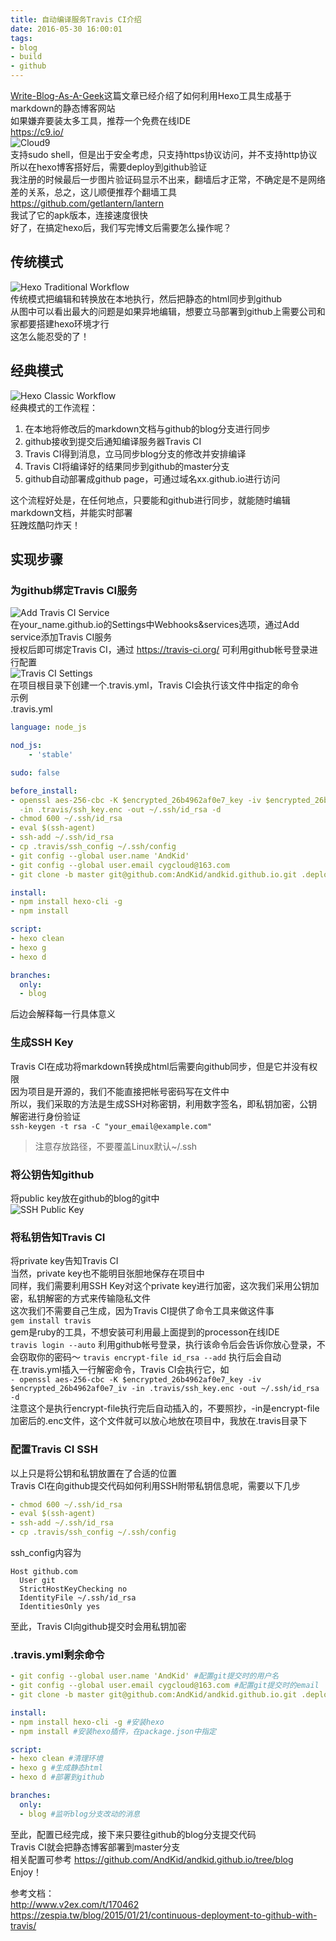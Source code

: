 ```yaml
---
title: 自动编译服务Travis CI介绍
date: 2016-05-30 16:00:01
tags:
- blog
- build
- github
---
```

[Write-Blog-As-A-Geek](https://andkid.github.io/2015/10/09/write-blog-as-a-geek/)这篇文章已经介绍了如何利用Hexo工具生成基于markdown的静态博客网站  
如果嫌弃要装太多工具，推荐一个免费在线IDE  
https://c9.io/  
![Cloud9](/uploads/cloud9.png)  
支持sudo shell，但是出于安全考虑，只支持https协议访问，并不支持http协议  
所以在hexo博客搭好后，需要deploy到github验证  
我注册的时候最后一步图片验证码显示不出来，翻墙后才正常，不确定是不是网络差的关系，总之，这儿顺便推荐个翻墙工具  
https://github.com/getlantern/lantern  
我试了它的apk版本，连接速度很快  
好了，在搞定hexo后，我们写完博文后需要怎么操作呢？
## 传统模式
![Hexo Traditional Workflow](/uploads/hexo_traditional_workflow.png)  
传统模式把编辑和转换放在本地执行，然后把静态的html同步到github  
从图中可以看出最大的问题是如果异地编辑，想要立马部署到github上需要公司和家都要搭建hexo环境才行  
这怎么能忍受的了！  

## 经典模式
![Hexo Classic Workflow](/uploads/hexo_classic_workflow.png)  
经典模式的工作流程：  
1. 在本地将修改后的markdown文档与github的blog分支进行同步
2. github接收到提交后通知编译服务器Travis CI
3. Travis CI得到消息，立马同步blog分支的修改并安排编译
4. Travis CI将编译好的结果同步到github的master分支
5. github自动部署成github page，可通过域名xx.github.io进行访问

这个流程好处是，在任何地点，只要能和github进行同步，就能随时编辑markdown文档，并能实时部署  
狂跩炫酷叼炸天！

## 实现步骤
### 为github绑定Travis CI服务
![Add Travis CI Service](/uploads/add_service.png)  
在your_name.github.io的Settings中Webhooks&services选项，通过Add service添加Travis CI服务  
授权后即可绑定Travis CI，通过 https://travis-ci.org/ 可利用github帐号登录进行配置  
![Travis CI Settings](/uploads/travis_settings.png)  
在项目根目录下创建一个.travis.yml，Travis CI会执行该文件中指定的命令  
示例  
.travis.yml
```yml
language: node_js

nod_js:
    - 'stable'

sudo: false

before_install:
- openssl aes-256-cbc -K $encrypted_26b4962af0e7_key -iv $encrypted_26b4962af0e7_iv
  -in .travis/ssh_key.enc -out ~/.ssh/id_rsa -d
- chmod 600 ~/.ssh/id_rsa
- eval $(ssh-agent)
- ssh-add ~/.ssh/id_rsa
- cp .travis/ssh_config ~/.ssh/config
- git config --global user.name 'AndKid'
- git config --global user.email cygcloud@163.com
- git clone -b master git@github.com:AndKid/andkid.github.io.git .deploy_git

install:
- npm install hexo-cli -g
- npm install

script:
- hexo clean
- hexo g
- hexo d

branches:
  only:
  - blog

```
后边会解释每一行具体意义  
### 生成SSH Key
Travis CI在成功将markdown转换成html后需要向github同步，但是它并没有权限  
因为项目是开源的，我们不能直接把帐号密码写在文件中  
所以，我们采取的方法是生成SSH对称密钥，利用数字签名，即私钥加密，公钥解密进行身份验证  
`ssh-keygen -t rsa -C "your_email@example.com"`
> 注意存放路径，不要覆盖Linux默认~/.ssh  

### 将公钥告知github
将public key放在github的blog的git中  
![SSH Public Key](/uploads/ssh_public_key.png)  

### 将私钥告知Travis CI
将private key告知Travis CI  
当然，private key也不能明目张胆地保存在项目中  
同样，我们需要利用SSH Key对这个private key进行加密，这次我们采用公钥加密，私钥解密的方式来传输隐私文件  
这次我们不需要自己生成，因为Travis CI提供了命令工具来做这件事  
`gem install travis`  
gem是ruby的工具，不想安装可利用最上面提到的processon在线IDE  
`travis login --auto`
利用github帐号登录，执行该命令后会告诉你放心登录，不会窃取你的密码～
`travis encrypt-file id_rsa --add`
执行后会自动在.travis.yml插入一行解密命令，Travis CI会执行它，如  
`- openssl aes-256-cbc -K $encrypted_26b4962af0e7_key -iv $encrypted_26b4962af0e7_iv
  -in .travis/ssh_key.enc -out ~/.ssh/id_rsa -d`  
注意这个是执行encrypt-file执行完后自动插入的，不要照抄，-in是encrypt-file加密后的.enc文件，这个文件就可以放心地放在项目中，我放在.travis目录下  

### 配置Travis CI SSH
以上只是将公钥和私钥放置在了合适的位置  
Travis CI在向github提交代码如何利用SSH附带私钥信息呢，需要以下几步  
```yml
- chmod 600 ~/.ssh/id_rsa
- eval $(ssh-agent)
- ssh-add ~/.ssh/id_rsa
- cp .travis/ssh_config ~/.ssh/config
```
ssh_config内容为  
```
Host github.com
  User git
  StrictHostKeyChecking no
  IdentityFile ~/.ssh/id_rsa
  IdentitiesOnly yes
```
至此，Travis CI向github提交时会用私钥加密  

### .travis.yml剩余命令
```yml
- git config --global user.name 'AndKid' #配置git提交时的用户名
- git config --global user.email cygcloud@163.com #配置git提交时的email
- git clone -b master git@github.com:AndKid/andkid.github.io.git .deploy_git #将master分支clone到根目录，用于转换完成后merge并提交

install:
- npm install hexo-cli -g #安装hexo
- npm install #安装hexo插件，在package.json中指定

script:
- hexo clean #清理环境
- hexo g #生成静态html
- hexo d #部署到github

branches:
  only:
  - blog #监听blog分支改动的消息

```
至此，配置已经完成，接下来只要往github的blog分支提交代码  
Travis CI就会把静态博客部署到master分支  
相关配置可参考 https://github.com/AndKid/andkid.github.io/tree/blog  
Enjoy！

参考文档：  
http://www.v2ex.com/t/170462  
https://zespia.tw/blog/2015/01/21/continuous-deployment-to-github-with-travis/
